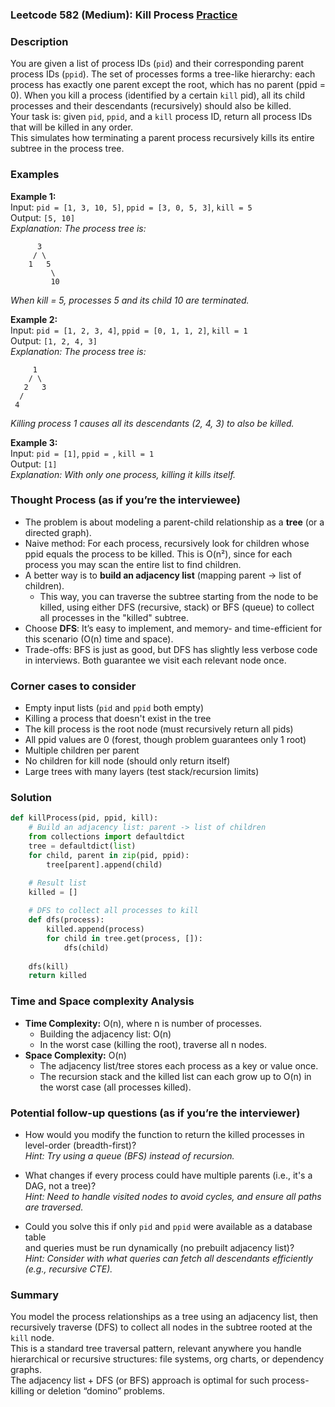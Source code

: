 ### Leetcode 582 (Medium): Kill Process [Practice](https://leetcode.com/problems/kill-process)

### Description  
You are given a list of process IDs (`pid`) and their corresponding parent process IDs (`ppid`). The set of processes forms a tree-like hierarchy: each process has exactly one parent except the root, which has no parent (ppid = 0). When you kill a process (identified by a certain `kill` pid), all its child processes and their descendants (recursively) should also be killed.  
Your task is: given `pid`, `ppid`, and a `kill` process ID, return all process IDs that will be killed in any order.  
This simulates how terminating a parent process recursively kills its entire subtree in the process tree.

### Examples  

**Example 1:**  
Input: `pid = [1, 3, 10, 5]`, `ppid = [3, 0, 5, 3]`, `kill = 5`  
Output: `[5, 10]`  
*Explanation: The process tree is:*
```
      3
     / \
    1   5
         \
         10
```
*When kill = 5, processes 5 and its child 10 are terminated.*

**Example 2:**  
Input: `pid = [1, 2, 3, 4]`, `ppid = [0, 1, 1, 2]`, `kill = 1`  
Output: `[1, 2, 4, 3]`  
*Explanation: The process tree is:*
```
     1
    / \
   2   3
  /
 4
```
*Killing process 1 causes all its descendants (2, 4, 3) to also be killed.*

**Example 3:**  
Input: `pid = [1]`, `ppid = `, `kill = 1`  
Output: `[1]`  
*Explanation: With only one process, killing it kills itself.*

### Thought Process (as if you’re the interviewee)  
- The problem is about modeling a parent-child relationship as a **tree** (or a directed graph).
- Naive method: For each process, recursively look for children whose ppid equals the process to be killed. This is O(n²), since for each process you may scan the entire list to find children.
- A better way is to **build an adjacency list** (mapping parent -> list of children).
  - This way, you can traverse the subtree starting from the node to be killed, using either DFS (recursive, stack) or BFS (queue) to collect all processes in the "killed" subtree.
- Choose **DFS**: It’s easy to implement, and memory- and time-efficient for this scenario (O(n) time and space).
- Trade-offs: BFS is just as good, but DFS has slightly less verbose code in interviews. Both guarantee we visit each relevant node once.

### Corner cases to consider  
- Empty input lists (`pid` and `ppid` both empty)
- Killing a process that doesn't exist in the tree
- The kill process is the root node (must recursively return all pids)
- All ppid values are 0 (forest, though problem guarantees only 1 root)
- Multiple children per parent
- No children for kill node (should only return itself)
- Large trees with many layers (test stack/recursion limits)

### Solution

```python
def killProcess(pid, ppid, kill):
    # Build an adjacency list: parent -> list of children
    from collections import defaultdict
    tree = defaultdict(list)
    for child, parent in zip(pid, ppid):
        tree[parent].append(child)

    # Result list
    killed = []
    
    # DFS to collect all processes to kill
    def dfs(process):
        killed.append(process)
        for child in tree.get(process, []):
            dfs(child)
    
    dfs(kill)
    return killed
```

### Time and Space complexity Analysis  

- **Time Complexity:** O(n), where n is number of processes.  
  - Building the adjacency list: O(n)  
  - In the worst case (killing the root), traverse all n nodes.
- **Space Complexity:** O(n)  
  - The adjacency list/tree stores each process as a key or value once.
  - The recursion stack and the killed list can each grow up to O(n) in the worst case (all processes killed).

### Potential follow-up questions (as if you’re the interviewer)  

- How would you modify the function to return the killed processes in level-order (breadth-first)?  
  *Hint: Try using a queue (BFS) instead of recursion.*

- What changes if every process could have multiple parents (i.e., it's a DAG, not a tree)?  
  *Hint: Need to handle visited nodes to avoid cycles, and ensure all paths are traversed.*

- Could you solve this if only `pid` and `ppid` were available as a database table  
  and queries must be run dynamically (no prebuilt adjacency list)?  
  *Hint: Consider with what queries can fetch all descendants efficiently (e.g., recursive CTE).*

### Summary
You model the process relationships as a tree using an adjacency list, then recursively traverse (DFS) to collect all nodes in the subtree rooted at the `kill` node.  
This is a standard tree traversal pattern, relevant anywhere you handle hierarchical or recursive structures: file systems, org charts, or dependency graphs.  
The adjacency list + DFS (or BFS) approach is optimal for such process-killing or deletion “domino” problems.